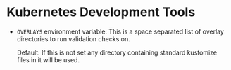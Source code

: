 # Kubernetes Development Tools

- `OVERLAYS` environment variable: This is a space separated list of overlay
  directories to run validation checks on.

  Default: If this is not set any directory containing standard kustomize files
  in it will be used.
